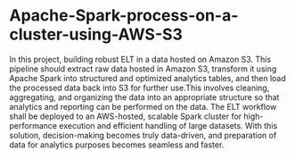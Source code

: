 # Apache-Spark-process-on-a-cluster-using-AWS-S3
In this project, building robust ELT in a data hosted on Amazon S3. This pipeline should extract raw data hosted in Amazon S3, transform it using Apache Spark into structured and optimized analytics tables, and then load the processed data back into S3 for further use.This involves cleaning, aggregating, and organizing the data into an appropriate structure so that analytics and reporting can be performed on the data. The ELT workflow shall be deployed to an AWS-hosted, scalable Spark cluster for high-performance execution and efficient handling of large datasets. With this solution, decision-making becomes truly data-driven, and preparation of data for analytics purposes becomes seamless and faster.
